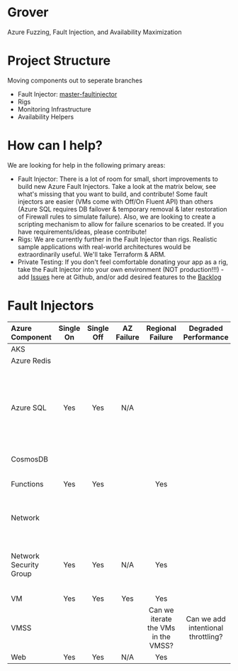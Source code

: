 # Grover
Azure Fuzzing, Fault Injection, and Availability Maximization


# Project Structure
Moving components out to seperate branches

- Fault Injector: [master-faultinjector](https://github.com/daweins/grover/tree/master-faultinjector)
- Rigs
- Monitoring Infrastructure
- Availability Helpers 

# How can I help?
We are looking for help in the following primary areas:
 - Fault Injector: There is a lot of room for small, short improvements to build new Azure Fault Injectors. Take a look at the matrix below, see what's missing that you want to build, and contribute! Some fault injectors are easier (VMs come with Off/On Fluent API) than others (Azure SQL requires DB failover & temporary removal & later restoration of Firewall rules to simulate failure).   Also, we are looking to create a scripting mechanism to allow for failure scenarios to be created. If you have requirements/ideas, please contribute!
 - Rigs: We are currently further in the Fault Injector than rigs. Realistic sample applications with real-world architectures would be extraordinarily useful. We'll take Terraform & ARM. 
 - Private Testing: If you don't feel comfortable donating your app as a rig, take the Fault Injector into your own environment (NOT production!!!) - add [Issues](https://github.com/daweins/grover/issues) here at Github, and/or add desired features to the [Backlog](https://github.com/daweins/grover/projects/1)  

# Fault Injectors
|Azure Component          |Single On|Single Off|AZ Failure|Regional Failure|Degraded Performance|Notes|
|:------------------------|:-------:|:--------:|:--------:|:--------------:|:------------------:|:----|
|AKS                      |         |          |          |                |                    | 
|Azure Redis              |         |          |          |                |                    | 
|Azure SQL                |   Yes   |  Yes     |  N/A     |                |                    |Triggers Geo-failover of DBs configured for this, then removes all Firewall rules to simulate failure. Restoration replaces the Firewall rules  
|CosmosDB                 |         |          |          |                |                    | Degradation - alter the RUs? 
|Functions                |   Yes   |  Yes     |          |     Yes        |                    | same implementation as web 
|Network                  |         |          |          |                |                    | Likely to use UDR - need to save existing UDR if in place 
|Network Security Group   |   Yes   |  Yes     |  N/A     |     Yes        |                    | Temporarily places a high priority blocking inbound/outbound rule to simulate network failure
|VM                       |   Yes   |  Yes     |  Yes     |     Yes        |                    | Todo - AvSet 
|VMSS                     |         |          |          | Can we iterate the VMs in the VMSS? |  Can we add intentional throttling?                  | Manual scale to 0, and remember the original scale setting for restoration? 
|Web                      |   Yes   |  Yes     |  N/A     |     Yes        |                    |  
